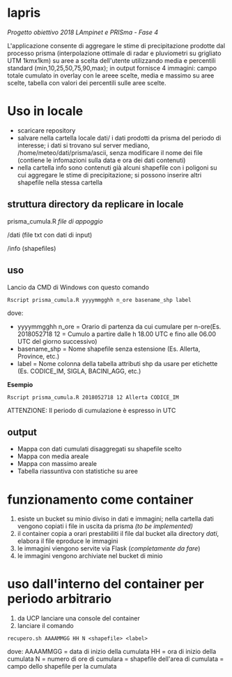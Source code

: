 # lapris
_Progetto obiettivo 2018 LAmpinet e PRISma - Fase 4_

L'applicazione consente di aggregare le stime di precipitazione prodotte dal processo prisma (interpolazione ottimale di radar e pluviometri su grigliato UTM 1kmx1km) su aree a scelta dell'utente utilizzando media e percentili standard (min,10,25,50,75,90,max); in output fornisce 4 immagini: campo totale cumulato in overlay con le areee scelte, media e massimo su aree scelte, tabella con valori dei  percentili sulle aree scelte. 

# Uso in locale
- scaricare repository
- salvare nella cartella locale dati/ i dati prodotti da prisma del periodo di interesse; i dati si trovano sul server mediano, /home/meteo/dati/prisma/ascii, senza modificare il nome dei file (contiene le infomazioni sulla data e ora dei dati contenuti)
- nella cartella info sono contenuti già alcuni shapefile con i poligoni su cui aggregare le stime di precipitazione; si possono inserire altri shapefile nella stessa cartella

## struttura directory da replicare in locale
prisma_cumula.R
_file di appoggio_

/dati (file txt con dati di input)

/info (shapefiles)

## uso

Lancio da CMD di Windows con questo comando 
```
Rscript prisma_cumula.R yyyymmgghh n_ore basename_shp label
```
dove:
- yyyymmgghh n_ore = Orario di partenza da cui cumulare per n-ore(Es. 2018052718 12 = Cumulo a partire dalle h 18.00 UTC e fino alle 06.00 UTC del giorno successivo)  
- basename_shp = Nome shapefile senza estensione (Es. Allerta, Province, etc.)  
- label = Nome colonna della tabella attributi shp da usare per etichette (Es. CODICE_IM, SIGLA, BACINI_AGG, etc.)

__Esempio__
```
Rscript prisma_cumula.R 2018052718 12 Allerta CODICE_IM
```

ATTENZIONE: Il periodo di cumulazione è espresso in UTC

## output
 - Mappa con dati cumulati disaggregati su shapefile scelto
 - Mappa con media areale
 - Mappa con massimo areale
 - Tabella riassuntiva con statistiche su aree

# funzionamento come container
1. esiste un bucket su minio diviso in dati e immagini; nella cartella dati vengono copiati i file in uscita da prisma _(to be implemented)_
2. il container copia a orari prestabiliti il file dal bucket alla directory _dati_, elabora il file eproduce le immagini
3. le immagini viengono servite via Flask (_completamente da fare_)
4. le immagini vengono archiviate nel bucket di minio

# uso dall'interno del container per periodo arbitrario
1. da UCP lanciare una console del container
2. lanciare il comando
```
recupero.sh AAAAMMGG HH N <shapefile> <label>
```
dove:
AAAAMMGG    = data di inizio della cumulata
HH          = ora di inizio della cumulata
N           = numero di ore di cumulara
<shapefile> = shapefile dell'area di cumulata
<label>     = campo dello shapefile per la cumulata 
